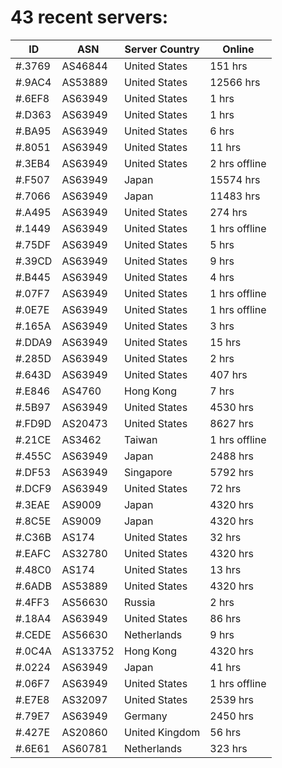 # 43 recent servers:

| ID | ASN | Server Country | Online |
| ------ | ------ | ------ | ------ |
| #.3769 | AS46844 | United States | 151 hrs |
| #.9AC4 | AS53889 | United States | 12566 hrs |
| #.6EF8 | AS63949 | United States | 1 hrs |
| #.D363 | AS63949 | United States | 1 hrs |
| #.BA95 | AS63949 | United States | 6 hrs |
| #.8051 | AS63949 | United States | 11 hrs |
| #.3EB4 | AS63949 | United States | 2 hrs offline |
| #.F507 | AS63949 | Japan | 15574 hrs |
| #.7066 | AS63949 | Japan | 11483 hrs |
| #.A495 | AS63949 | United States | 274 hrs |
| #.1449 | AS63949 | United States | 1 hrs offline |
| #.75DF | AS63949 | United States | 5 hrs |
| #.39CD | AS63949 | United States | 9 hrs |
| #.B445 | AS63949 | United States | 4 hrs |
| #.07F7 | AS63949 | United States | 1 hrs offline |
| #.0E7E | AS63949 | United States | 1 hrs offline |
| #.165A | AS63949 | United States | 3 hrs |
| #.DDA9 | AS63949 | United States | 15 hrs |
| #.285D | AS63949 | United States | 2 hrs |
| #.643D | AS63949 | United States | 407 hrs |
| #.E846 | AS4760 | Hong Kong | 7 hrs |
| #.5B97 | AS63949 | United States | 4530 hrs |
| #.FD9D | AS20473 | United States | 8627 hrs |
| #.21CE | AS3462 | Taiwan | 1 hrs offline |
| #.455C | AS63949 | Japan | 2488 hrs |
| #.DF53 | AS63949 | Singapore | 5792 hrs |
| #.DCF9 | AS63949 | United States | 72 hrs |
| #.3EAE | AS9009 | Japan | 4320 hrs |
| #.8C5E | AS9009 | Japan | 4320 hrs |
| #.C36B | AS174 | United States | 32 hrs |
| #.EAFC | AS32780 | United States | 4320 hrs |
| #.48C0 | AS174 | United States | 13 hrs |
| #.6ADB | AS53889 | United States | 4320 hrs |
| #.4FF3 | AS56630 | Russia | 2 hrs |
| #.18A4 | AS63949 | United States | 86 hrs |
| #.CEDE | AS56630 | Netherlands | 9 hrs |
| #.0C4A | AS133752 | Hong Kong | 4320 hrs |
| #.0224 | AS63949 | Japan | 41 hrs |
| #.06F7 | AS63949 | United States | 1 hrs offline |
| #.E7E8 | AS32097 | United States | 2539 hrs |
| #.79E7 | AS63949 | Germany | 2450 hrs |
| #.427E | AS20860 | United Kingdom | 56 hrs |
| #.6E61 | AS60781 | Netherlands | 323 hrs |

